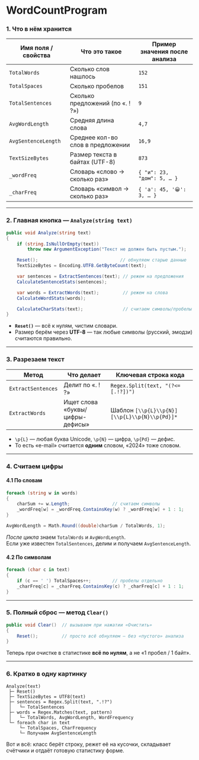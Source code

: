 # WordCountProgram
### 1. Что в нём хранится

| **Имя поля / свойства** | Что это такое | Пример значения после анализа |
|-------------------------|--------------|--------------------------------|
| `TotalWords`            | Сколько слов нашлось | `152` |
| `TotalSpaces`           | Сколько пробелов | `151` |
| `TotalSentences`        | Сколько предложений (по «. ! ?») | `9` |
| `AvgWordLength`         | Средняя длина слова | `4,7` |
| `AvgSentenceLength`     | Среднее кол-во слов в предложении | `16,9` |
| `TextSizeBytes`         | Размер текста в байтах (UTF-8) | `873` |
| `_wordFreq`             | Словарь «слово → сколько раз» | `{ "и": 23, "дом": 5, … }` |
| `_charFreq`             | Словарь «символ → сколько раз» | `{ 'а': 45, '😀': 3, … }` |

---

### 2. Главная кнопка — `Analyze(string text)`

```csharp
public void Analyze(string text)
{
    if (string.IsNullOrEmpty(text))
        throw new ArgumentException("Текст не должен быть пустым.");

    Reset();                               // обнуляем старые данные
    TextSizeBytes = Encoding.UTF8.GetByteCount(text);

    var sentences = ExtractSentences(text); // режем на предложения
    CalculateSentenceStats(sentences);

    var words = ExtractWords(text);         // режем на слова
    CalculateWordStats(words);

    CalculateCharStats(text);               // считаем символы/пробелы
}
```

* **`Reset()`** — всё к нулям, чистим словари.  
* Размер берём через **UTF-8** — так любые символы (русский, эмодзи) считаются правильно.  

---

### 3. Разрезаем текст

| Метод | Что делает | Ключевая строка кода |
|-------|------------|----------------------|
| `ExtractSentences` | Делит по «. ! ?» | `Regex.Split(text, "(?<=[.!?])")` |
| `ExtractWords`     | Ищет слова «буквы/цифры-дефисы» | Шаблон `[\\p{L}\\p{N}][\\p{L}\\p{N}\\p{Pd}]*` |

* `\p{L}` — любая буква Unicode, `\p{N}` — цифра, `\p{Pd}` — дефис.  
* То есть «e-mail» считается **одним** словом, «2024» тоже словом.

---

### 4. Считаем цифры

#### 4.1 По словам

```csharp
foreach (string w in words)
{
    charSum += w.Length;                // считаем символы
    _wordFreq[w] = _wordFreq.ContainsKey(w) ? _wordFreq[w] + 1 : 1;
}

AvgWordLength = Math.Round((double)charSum / TotalWords, 1);
```

*После цикла* знаем `TotalWords` и `AvgWordLength`.  
Если уже известен `TotalSentences`, делим и получаем `AvgSentenceLength`.

#### 4.2 По символам

```csharp
foreach (char c in text)
{
    if (c == ' ') TotalSpaces++;        // пробелы отдельно
    _charFreq[c] = _charFreq.ContainsKey(c) ? _charFreq[c] + 1 : 1;
}
```

---

### 5. Полный сброс — метод `Clear()`

```csharp
public void Clear()  // вызываем при нажатии «Очистить»
{
    Reset();         // просто всё обнуляем — без «пустого» анализа
}
```

Теперь при очистке в статистике **всё по нулям**, а не «1 пробел / 1 байт».

---

### 6. Кратко в одну картинку

```
Analyze(text)
 ├─ Reset()
 ├─ TextSizeBytes = UTF8(text)
 ├─ sentences = Regex.Split(text, ".!?")
 │   └─ TotalSentences
 ├─ words = Regex.Matches(text, pattern)
 │   └─ TotalWords, AvgWordLength, WordFrequency
 └─ foreach char in text
     └─ TotalSpaces, CharFrequency
     └─ Получаем AvgSentenceLength
```

Вот и всё: класс берёт строку, режет её на кусочки, складывает счётчики и отдаёт готовую статистику форме.
